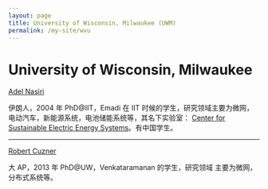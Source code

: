 ```yaml
---
layout: page
title: University of Wisconsin, Milwaukee (UWM)
permalink: /my-site/wvu
---
```

# University of Wisconsin, Milwaukee 
[Adel Nasiri](https://uwm.edu/engineering/people/nasiri-ph-d-adel/)

伊朗人，2004 年 PhD@IIT，Emadi 在 IIT 时候的学生，研究领域主要为微网，电动汽车，新能源系统，电池储能系统等，其名下实验室：
[Center for Sustainable Electric Energy Systems](https://sites.uwm.edu/sees/)。有中国学生。

---

[Robert Cuzner](https://uwm.edu/engineering/people/cuzner-ph-d-robert/)

大 AP，2013 年 PhD@UW，Venkataramanan 的学生，研究领域
主要为微网，分布式系统等。
